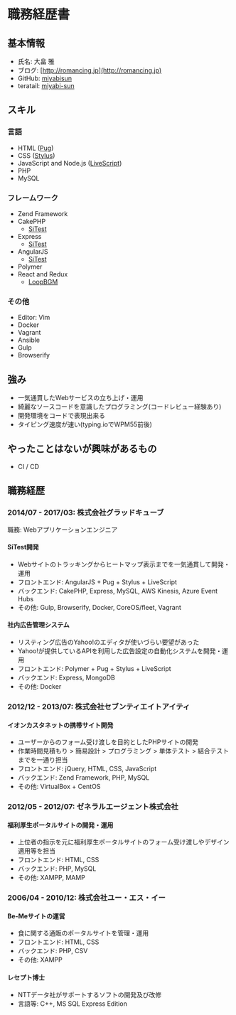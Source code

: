 # 職務経歴書

## 基本情報

- 氏名: 大畠 雅
- ブログ: [http://romancing.jp](http://romancing.jp)
- GitHub: [miyabisun](https://github.com/miyabisun)
- teratail: [miyabi-sun](https://teratail.com/users/miyabi-sun)

## スキル

### 言語

- HTML ([Pug](https://pugjs.org/api/getting-started.html))
- CSS ([Stylus](http://stylus-lang.com/))
- JavaScript and Node.js ([LiveScript](http://livescript.net/))
- PHP
- MySQL

### フレームワーク

- Zend Framework
- CakePHP
  - [SiTest](https://sitest.jp/)
- Express
  - [SiTest](https://sitest.jp/)
- AngularJS
  - [SiTest](https://sitest.jp/)
- Polymer
- React and Redux
  - [LoopBGM](http://bgm.sis.jp/)

### その他

- Editor: Vim
- Docker
- Vagrant
- Ansible
- Gulp
- Browserify

## 強み

- 一気通貫したWebサービスの立ち上げ・運用
- 綺麗なソースコードを意識したプログラミング(コードレビュー経験あり)
- 開発環境をコードで表現出来る
- タイピング速度が速い(typing.ioでWPM55前後)

## やったことはないが興味があるもの

- CI / CD

## 職務経歴

### 2014/07 - 2017/03: 株式会社グラッドキューブ

職務: Webアプリケーションエンジニア

#### SiTest開発

- Webサイトのトラッキングからヒートマップ表示までを一気通貫して開発・運用
- フロントエンド: AngularJS + Pug + Stylus + LiveScript
- バックエンド: CakePHP, Express, MySQL, AWS Kinesis, Azure Event Hubs
- その他: Gulp, Browserify, Docker, CoreOS/fleet, Vagrant

#### 社内広告管理システム

- リスティング広告のYahoo!のエディタが使いづらい要望があった
- Yahoo!が提供しているAPIを利用した広告設定の自動化システムを開発・運用
- フロントエンド: Polymer + Pug + Stylus + LiveScript
- バックエンド: Express, MongoDB
- その他: Docker

### 2012/12 - 2013/07: 株式会社セブンティエイトアイティ

#### イオンカスタネットの携帯サイト開発

- ユーザーからのフォーム受け渡しを目的としたPHPサイトの開発
- 作業時間見積もり > 簡易設計 > プログラミング > 単体テスト > 結合テストまでを一通り担当
- フロントエンド: jQuery, HTML, CSS, JavaScript
- バックエンド: Zend Framework, PHP, MySQL
- その他: VirtualBox + CentOS

### 2012/05 - 2012/07: ゼネラルエージェント株式会社

#### 福利厚生ポータルサイトの開発・運用

- 上位者の指示を元に福利厚生ポータルサイトのフォーム受け渡しやデザイン適用等を担当
- フロントエンド: HTML, CSS
- バックエンド: PHP, MySQL
- その他: XAMPP, MAMP

### 2006/04 - 2010/12: 株式会社ユー・エス・イー

#### Be-Meサイトの運営

- 食に関する通販のポータルサイトを管理・運用
- フロントエンド: HTML, CSS
- バックエンド: PHP, CSV
- その他: XAMPP

#### レセプト博士

- NTTデータ社がサポートするソフトの開発及び改修
- 言語等: C++, MS SQL Express Edition


